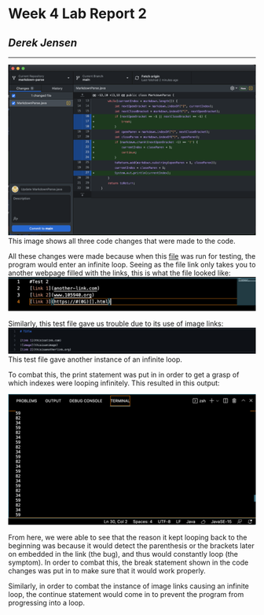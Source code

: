 # Week 4 Lab Report 2
## *Derek Jensen*
___
![Image](report2changes.png)
This image shows all three code changes that were made to the code.

All these changes were made because when this [file](test-break.md) was run for testing, the program would enter an infinite loop. Seeing as the file link only takes you to another webpage filled with the links, this is what the file looked like:
![Image](report2breaktest.png)

Similarly, this test file gave us trouble due to its use of image links:
![Image](report2imagebreak.png)
This test file gave another instance of an infinite loop.

To combat this, the print statement was put in in order to get a grasp of which indexes were looping infinitely. This resulted in this output:

![Image](report2loop.png)

From here, we were able to see that the reason it kept looping back to the beginning was because it would detect the parenthesis or the brackets later on embedded in the link (the bug), and thus would constantly loop (the symptom). In order to combat this, the break statement shown in the code changes was put in to make sure that it would work properly.

Similarly, in order to combat the instance of image links causing an infinite loop, the continue statement would come in to prevent the program from progressing into a loop.